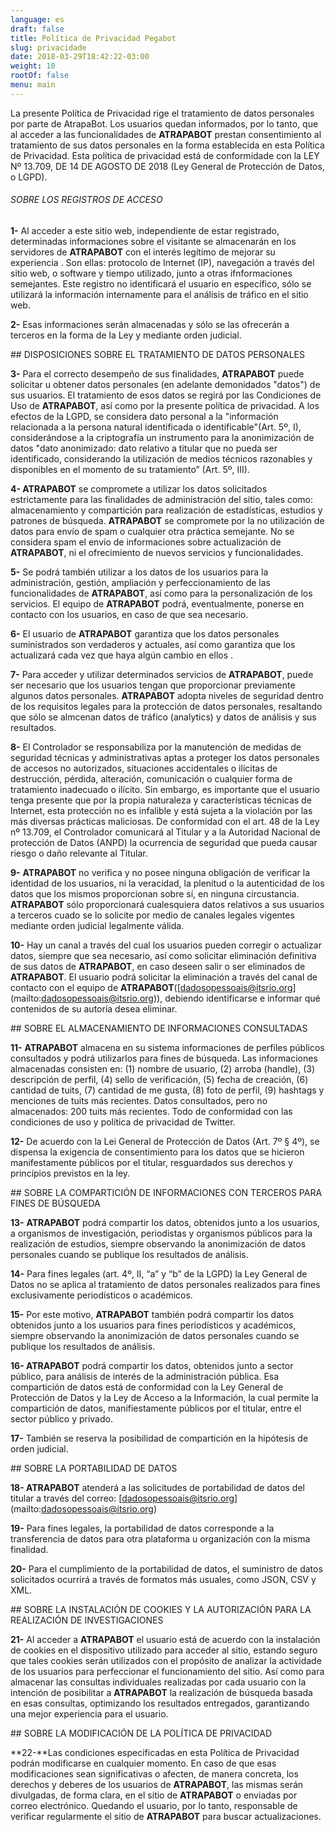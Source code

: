 ```yaml
---
language: es
draft: false
title: Política de Privacidad Pegabot
slug: privacidade
date: 2018-03-29T18:42:22-03:00
weight: 10
rootOf: false
menu: main
---
```

La presente Política de Privacidad rige el tratamiento de datos personales por parte de AtrapaBot. Los usuarios quedan informados, por lo tanto, que al acceder a las funcionalidades de **ATRAPABOT** prestan consentimiento al tratamiento de sus datos personales en la forma establecida en esta Política de Privacidad. Esta política de privacidad está de conformidade con la LEY Nº 13.709, DE 14 DE AGOSTO DE 2018 (Ley General de Protección de Datos, o LGPD). 

###### SOBRE LOS REGISTROS DE ACCESO

 **1-** Al acceder a este sitio web, independiente de estar registrado, determinadas informaciones sobre el visitante se almacenarán en los servidores de **ATRAPABOT** con el interés legítimo de mejorar su experiencia . Son ellas: protocolo de Internet (IP), navegación a través del sitio web, o software y tiempo utilizado, junto a otras ifnformaciones semejantes. Este registro no identificará el usuario en específico, sólo se utilizará la información internamente para el análisis de tráfico en el sitio web. 

**2-** Esas informaciones serán almacenadas y sólo se las ofrecerán a terceros en la forma de la Ley y mediante orden judicial. 

\## DISPOSICIONES SOBRE EL TRATAMIENTO DE DATOS PERSONALES

 **3-** Para el correcto desempeño de sus finalidades, **ATRAPABOT** puede solicitar u obtener datos personales (en adelante demonidados "datos") de sus usuarios. El tratamiento de esos datos se regirá por las Condiciones de Uso de **ATRAPABOT**, así como por la presente política de privacidad. A los efectos de la LGPD, se considera dato personal a la "información relacionada a la persona natural identificada o identificable"(Art. 5º, I), considerándose a la criptografía un instrumento para la anonimización de datos "dato anonimizado: dato relativo a titular que no pueda ser identificado, considerando la utilización de medios técnicos razonables y disponibles en el momento de su tratamiento” (Art. 5º, III).

 **4- ATRAPABOT** se compromete a utilizar los datos solicitados estrictamente para las finalidades de administración del sitio, tales como: almacenamiento y compartición para realización de estadísticas, estudios y patrones de búsqueda. **ATRAPABOT** se compromete por la no utilización de datos para envío de spam o cualquier otra práctica semejante. No se considera spam el envío de informaciones sobre actualización de **ATRAPABOT**, ni el ofrecimiento de nuevos servicios y funcionalidades. 

**5-** Se podrá también utilizar a los datos de los usuarios para la administración, gestión, ampliación y perfeccionamiento de las funcionalidades de **ATRAPABOT**, así como para la personalización de los servicios. El equipo de **ATRAPABOT** podrá, eventualmente, ponerse en contacto con los usuarios, en caso de que sea necesario. 

**6-** El usuario de **ATRAPABOT** garantiza que los datos personales suministrados son verdaderos y actuales, así como garantiza que los actualizará cada vez que haya algún cambio en ellos .

 **7-** Para acceder y utilizar determinados servicios de **ATRAPABOT**, puede ser necesario que los usuarios tengan que proporcionar previamente algunos datos personales. **ATRAPABOT** adopta niveles de seguridad dentro de los requisitos legales para la protección de datos personales, resaltando que sólo se almcenan datos de tráfico (analytics) y datos de análisis y sus resultados.

**8-** El Controlador se responsabiliza por la manutención de medidas de seguridad técnicas y administrativas aptas a proteger los datos personales de accesos no autorizados, situaciones accidentales o ilícitas de destrucción, pérdida, alteración, comunicación o cualquier forma de tratamiento inadecuado o ilícito. Sin embargo, es importante que el usuario tenga presente que por la propia naturaleza y características técnicas de Internet, esta protección no es infalible y está sujeta a la violación por las más diversas prácticas maliciosas. De conformidad con el art. 48 de la Ley nº 13.709, el Controlador comunicará al Titular y a la Autoridad Nacional de protección de Datos (ANPD) la ocurrencia de seguridad que pueda causar riesgo o daño relevante al Titular.

**9-** **ATRAPABOT** no verifica y no posee ninguna obligación de verificar la identidad de los usuarios, ni la veracidad, la plenitud o la autenticidad de los datos que los mismos proporcionan sobre sí, en ninguna circustancia. **ATRAPABOT** sólo proporcionará cualesquiera datos relativos a sus usuarios a terceros cuado se lo solicite por medio de canales legales vigentes mediante orden judicial legalmente válida. 

**10-** Hay un canal a través del cual los usuarios pueden corregir o actualizar datos, siempre que sea necesario, así como solicitar eliminación definitiva de sus datos de **ATRAPABOT**, en caso deseen salir o ser eliminados de **ATRAPABOT**. El usuario podrá solicitar la eliminación a través del canal de contacto con el equipo de **ATRAPABOT**(\[dadosopessoais@itsrio.org](mailto:dadosopessoais@itsrio.org)), debiendo identificarse e informar qué contenidos de su autoría desea eliminar. 

\## SOBRE EL ALMACENAMIENTO DE INFORMACIONES CONSULTADAS

 **11-** **ATRAPABOT** almacena en su sistema informaciones de perfiles públicos consultados y podrá utilizarlos para fines de búsqueda. Las informaciones almacenadas consisten en: (1) nombre de usuario, (2) arroba (handle), (3) descripción de perfil, (4) sello de verificación, (5) fecha de creación, (6) cantidad de tuits, (7) cantidad de me gusta, (8) foto de perfil, (9) hashtags y menciones de tuits más recientes. Datos consultados, pero no almacenados: 200 tuits más recientes. Todo de conformidad con las condiciones de uso y política de privacidad de Twitter. 

**12-** De acuerdo con la Lei General de Protección de Datos (Art. 7º § 4º), se dispensa la exigencia de consentimiento para los datos que se hicieron manifestamente públicos por el titular, resguardados sus derechos y princípios previstos en la ley. 

\## SOBRE LA COMPARTICIÓN DE INFORMACIONES CON TERCEROS PARA FINES DE BÚSQUEDA

 **13-** **ATRAPABOT** podrá compartir los datos, obtenidos junto a los usuarios, a organismos de investigación, periodistas y organismos públicos para la realización de estudios, siempre observando la anonimización de datos personales cuando se publique los resultados de análisis. 

**14-** Para fines legales (art. 4º, II, “a” y “b” de la LGPD) la Ley General de Datos no se aplica al tratamiento de datos personales realizados para fines exclusivamente periodísticos o académicos. 

**15-** Por este motivo, **ATRAPABOT** también podrá compartir los datos obtenidos junto a los usuarios para fines periodísticos y académicos, siempre observando la anonimización de datos personales cuando se publique los resultados de análisis. 

**16- ATRAPABOT** podrá compartir los datos, obtenidos junto a sector público, para análisis de interés de la administración pública. Esa compartición de datos está de conformidad con la Ley General de Protección de Datos y la Ley de Acceso a la Información, la cual permite la compartición de datos, manifiestamente públicos por el titular, entre el sector público y privado. 

**17-** También se reserva la posibilidad de compartición en la hipótesis de orden judicial. 

\## SOBRE LA PORTABILIDAD DE DATOS 

**18- ATRAPABOT** atenderá a las solicitudes de portabilidad de datos del titular a través del correo: \[dadosopessoais@itsrio.org](mailto:dadosopessoais@itsrio.org) 

**19-** Para fines legales, la portabilidad de datos corresponde a la transferencia de datos para otra plataforma u organización con la misma finalidad. 

**20-** Para el cumplimiento de la portabilidad de datos, el suministro de datos solicitados ocurrirá a través de formatos más usuales, como JSON, CSV y XML. 

\## SOBRE LA INSTALACIÓN DE COOKIES Y LA AUTORIZACIÓN PARA LA REALIZACIÓN DE INVESTIGACIONES 

**21-** Al acceder a **ATRAPABOT** el usuario está de acuerdo con la instalación de cookies en el dispositivo utilizado para acceder al sitio, estando seguro que tales cookies serán utilizados con el propósito de analizar la actividade de los usuarios para perfeccionar el funcionamiento del sitio. Así como para almacenar las consultas individuales realizadas por cada usuario con la intención de posibilitar a **ATRAPABOT** la realización de búsqueda basada en esas consultas, optimizando los resultados entregados, garantizando una mejor experiencia para el usuario. 

\## SOBRE LA MODIFICACIÓN DE LA POLÍTICA DE PRIVACIDAD

 **22-**Las condiciones especificadas en esta Política de Privacidad podrán modificarse en cualquier momento. En caso de que esas modificaciones sean significativas o afecten, de manera concreta, los derechos y deberes de los usuarios de **ATRAPABOT**, las mismas serán divulgadas, de forma clara, en el sitio de **ATRAPABOT** o enviadas por correo electrónico. Quedando el usuario, por lo tanto, responsable de verificar regularmente el sitio de **ATRAPABOT** para buscar actualizaciones.